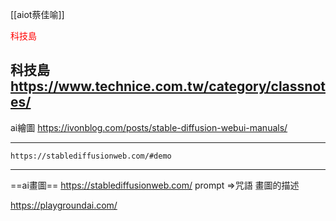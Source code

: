 
[[aiot蔡佳喻]]

<font color=red>科技島</font>

科技島
https://www.technice.com.tw/category/classnotes/
---
ai繪圖
	https://ivonblog.com/posts/stable-diffusion-webui-manuals/

---
	https://stablediffusionweb.com/#demo

---
==ai畫圖==
https://stablediffusionweb.com/
prompt =>咒語 畫圖的描述

https://playgroundai.com/